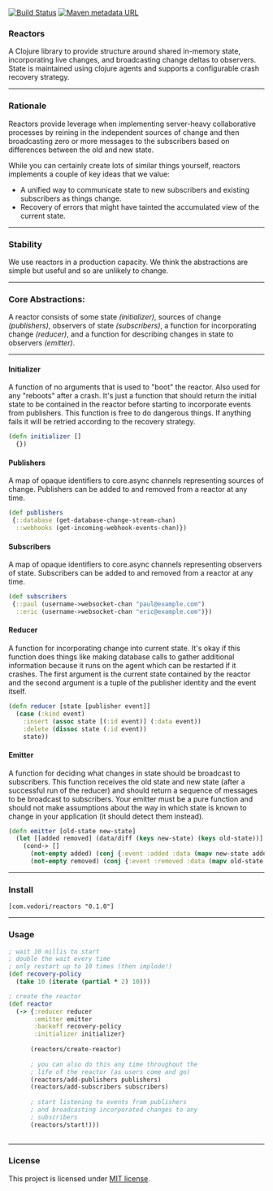 [![Build Status](https://travis-ci.org/vodori/reactors.svg?branch=develop)](https://travis-ci.org/vodori/reactors) [![Maven metadata URL](https://img.shields.io/maven-metadata/v/http/central.maven.org/maven2/com/vodori/reactors/maven-metadata.xml.svg)](https://mvnrepository.com/artifact/com.vodori/reactors)

### Reactors

A Clojure library to provide structure around shared in-memory state, incorporating 
live changes, and broadcasting change deltas to observers. State is maintained using 
clojure agents and supports a configurable crash recovery strategy.

___

### Rationale

Reactors provide leverage when implementing server-heavy collaborative processes 
by reining in the independent sources of change and then broadcasting zero or more 
messages to the subscribers based on differences between the old and new state.

While you can certainly create lots of similar things yourself, 
reactors implements a couple of key ideas that we value:

* A unified way to communicate state to new subscribers and existing subscribers as things change.
* Recovery of errors that might have tainted the accumulated view of the current state. 

___

### Stability

We use reactors in a production capacity. We think the abstractions are simple 
but useful and so are unlikely to change.

___


### Core Abstractions:

A reactor consists of some state _(initializer)_, sources of change _(publishers)_, 
observers of state _(subscribers)_, a function for incorporating change _(reducer)_, 
and a function for describing changes in state to observers _(emitter)_.

___


#### Initializer

A function of no arguments that is used to "boot" the reactor. Also used for any "reboots" 
after a crash. It's just a function that should return the initial state to be contained in
the reactor before starting to incorporate events from publishers. This function is free to 
do dangerous things. If anything fails it will be retried according to the recovery strategy.

```clojure
(defn initializer []
  {})
```


#### Publishers

A map of opaque identifiers to core.async channels representing sources of change. 
Publishers can be added to and removed from a reactor at any time.

```clojure
(def publishers 
 {::database (get-database-change-stream-chan)
  ::webhooks (get-incoming-webhook-events-chan)})
```

#### Subscribers

A map of opaque identifiers to core.async channels representing observers of state. 
Subscribers can be added to and removed from a reactor at any time. 

```clojure
(def subscribers 
 {::paul (username->websocket-chan "paul@example.com")
  ::eric (username->websocket-chan "eric@example.com")})
```

#### Reducer

A function for incorporating change into current state. It's okay if this
function does things like making database calls to gather additional information 
because it runs on the agent which can be restarted if it crashes. The first argument
is the current state contained by the reactor and the second argument is a tuple of 
the publisher identity and the event itself.

```clojure
(defn reducer [state [publisher event]]
  (case (:kind event)
    :insert (assoc state [(:id event)] (:data event))
    :delete (dissoc state (:id event))
    state))
```

#### Emitter

A function for deciding what changes in state should be broadcast to subscribers. This
function receives the old state and new state (after a successful run of the reducer)
and should return a sequence of messages to be broadcast to subscribers. Your emitter must
be a pure function and should not make assumptions about the way in which state is known to
change in your application (it should detect them instead).

```clojure 
(defn emitter [old-state new-state]
  (let [[added removed] (data/diff (keys new-state) (keys old-state))]
    (cond-> []
      (not-empty added) (conj {:event :added :data (mapv new-state added)})
      (not-empty removed) (conj {:event :removed :data (mapv old-state removed)})))
```

___

### Install

``` 
[com.vodori/reactors "0.1.0"]
```
___


### Usage

```clojure
; wait 10 millis to start
; double the wait every time
; only restart up to 10 times (then implode!)
(def recovery-policy
  (take 10 (iterate (partial * 2) 10)))

; create the reactor
(def reactor 
  (-> {:reducer reducer 
       :emitter emitter 
       :backoff recovery-policy
       :initializer initializer}
       
      (reactors/create-reactor)
      
      ; you can also do this any time throughout the
      ; life of the reactor (as users come and go)
      (reactors/add-publishers publishers)
      (reactors/add-subscribers subscribers)
      
      ; start listening to events from publishers
      ; and broadcasting incorporated changes to any
      ; subscribers
      (reactors/start!)))
      
```

___ 

### License
This project is licensed under [MIT license](http://opensource.org/licenses/MIT).
